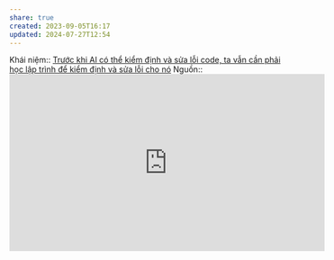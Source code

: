 ```yaml
---
share: true
created: 2023-09-05T16:17
updated: 2024-07-27T12:54
---
```

Khái niệm:: 
[Trước khi AI có thể kiểm định và sửa lỗi code, ta vẫn cần phải học lập trình để kiểm định và sửa lỗi cho nó](./Tr%C6%B0%E1%BB%9Bc%20khi%20AI%20c%C3%B3%20th%E1%BB%83%20ki%E1%BB%83m%20%C4%91%E1%BB%8Bnh%20v%C3%A0%20s%E1%BB%ADa%20l%E1%BB%97i%20code,%20ta%20v%E1%BA%ABn%20c%E1%BA%A7n%20ph%E1%BA%A3i%20h%E1%BB%8Dc%20l%E1%BA%ADp%20tr%C3%ACnh%20%C4%91%E1%BB%83%20ki%E1%BB%83m%20%C4%91%E1%BB%8Bnh%20v%C3%A0%20s%E1%BB%ADa%20l%E1%BB%97i%20cho%20n%C3%B3.md) 
Nguồn:: <iframe width="560" height="315" src="https://www.youtube.com/embed/OSUl6ExR5M8?si=zdhAQPpBXk6iEvkI" title="YouTube video player" frameborder="0" allow="accelerometer; autoplay; clipboard-write; encrypted-media; gyroscope; picture-in-picture; web-share" referrerpolicy="strict-origin-when-cross-origin" allowfullscreen></iframe>